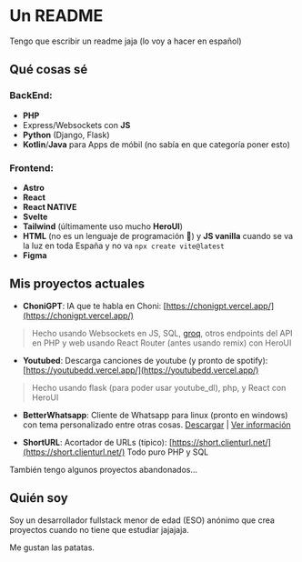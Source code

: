 # Un README

Tengo que escribir un readme jaja (lo voy a hacer en español)

## Qué cosas sé
### BackEnd:
- **PHP**
- Express/Websockets con **JS**
- **Python** (Django, Flask)
- **Kotlin**/**Java** para Apps de móbil (no sabía en que categoría poner esto)

### Frontend:
- **Astro**
- **React**
- **React NATIVE**
- **Svelte**
- **Tailwind** (últimamente uso mucho **HeroUI**)
- **HTML** (no es un lenguaje de programación 🤡) y **JS vanilla** cuando se va la luz en toda España y no va `npx create vite@latest`
- **Figma**

## Mis proyectos actuales
-  **ChoniGPT**: IA que te habla en Choni: [https://chonigpt.vercel.app/](https://chonigpt.vercel.app/)
> Hecho usando Websockets en JS, SQL, [groq](https://groq.com/), otros endpoints del API en PHP y web usando React Router (antes usando remix) con HeroUI

-  **Youtubed**: Descarga canciones de youtube (y pronto de spotify): [https://youtubedd.vercel.app/](https://youtubedd.vercel.app/)
> Hecho usando flask (para poder usar youtube_dl), php, y React con HeroUI

- **BetterWhatsapp**: Cliente de Whatsapp para linux (pronto en windows) con tema personalizado entre otras cosas. [Descargar](https://github.com/pico190/betterwhatsapp/releases/tag/v1.4.5) | [Ver información](https://github.com/pico190/betterwhatsapp)

-  **ShortURL**: Acortador de URLs (típico): [https://short.clienturl.net/](https://short.clienturl.net/)
Todo puro PHP y SQL

También tengo algunos proyectos abandonados...

## Quién soy
Soy un desarrollador fullstack menor de edad (ESO) anónimo que crea proyectos cuando no tiene que estudiar jajajaja.

Me gustan las patatas.

